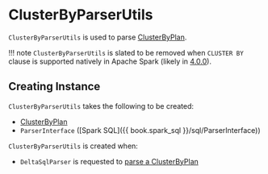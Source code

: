 # ClusterByParserUtils

`ClusterByParserUtils` is used to parse [ClusterByPlan](ClusterByPlan.md).

!!! note
    `ClusterByParserUtils` is slated to be removed when `CLUSTER BY` clause is supported natively in Apache Spark (likely in [4.0.0](https://issues.apache.org/jira/browse/SPARK-44886)).

## Creating Instance

`ClusterByParserUtils` takes the following to be created:

* <span id="clusterByPlan"> [ClusterByPlan](ClusterByPlan.md)
* <span id="delegate"> `ParserInterface` ([Spark SQL]({{ book.spark_sql }}/sql/ParserInterface))

`ClusterByParserUtils` is created when:

* `DeltaSqlParser` is requested to [parse a ClusterByPlan](../sql/DeltaSqlParser.md#parsePlan)

